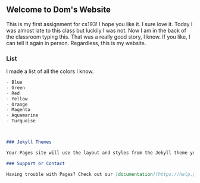 ## Welcome to Dom's Website

This is my first assignment for cs193! I hope you like it.  I sure love it.  Today I was almost late to this class but luckily I was not. Now I am in the back of the classroom typing this.  That was a really good story, I know. If you like, I can tell it again in person. Regardless, this is my website.



### List
I made a list of all the colors I know.
```markdown
- Blue
- Green
- Red
- Yellow
- Orange
- Magenta
- Aquamarine
- Turquoise



### Jekyll Themes

Your Pages site will use the layout and styles from the Jekyll theme you have selected in your [repository settings](https://github.com/kalutes/CS193_Fall18_Lab1/settings). The name of this theme is saved in the Jekyll `_config.yml` configuration file.

### Support or Contact

Having trouble with Pages? Check out our [documentation](https://help.github.com/categories/github-pages-basics/) or [contact support](https://github.com/contact) and we’ll help you sort it out.
